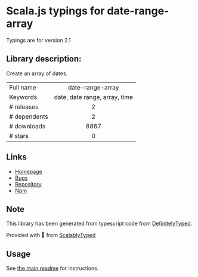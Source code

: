 
# Scala.js typings for date-range-array

Typings are for version 2.1

## Library description:
Create an array of dates.

|                    |                 |
| ------------------ | :-------------: |
| Full name          | date-range-array |
| Keywords           | date, date range, array, time |
| # releases         | 2 |
| # dependents       | 2 |
| # downloads        | 8867 |
| # stars            | 0 |

## Links
- [Homepage](https://github.com/davidguttman/date-range-array#readme)
- [Bugs](https://github.com/davidguttman/date-range-array/issues)
- [Repository](https://github.com/davidguttman/date-range-array)
- [Npm](https://www.npmjs.com/package/date-range-array)
    


## Note
This library has been generated from typescript code from [DefinitelyTyped](https://definitelytyped.org).

Provided with :purple_heart: from [ScalablyTyped](https://github.com/oyvindberg/ScalablyTyped)

## Usage
See [the main readme](../../readme.md) for instructions.


